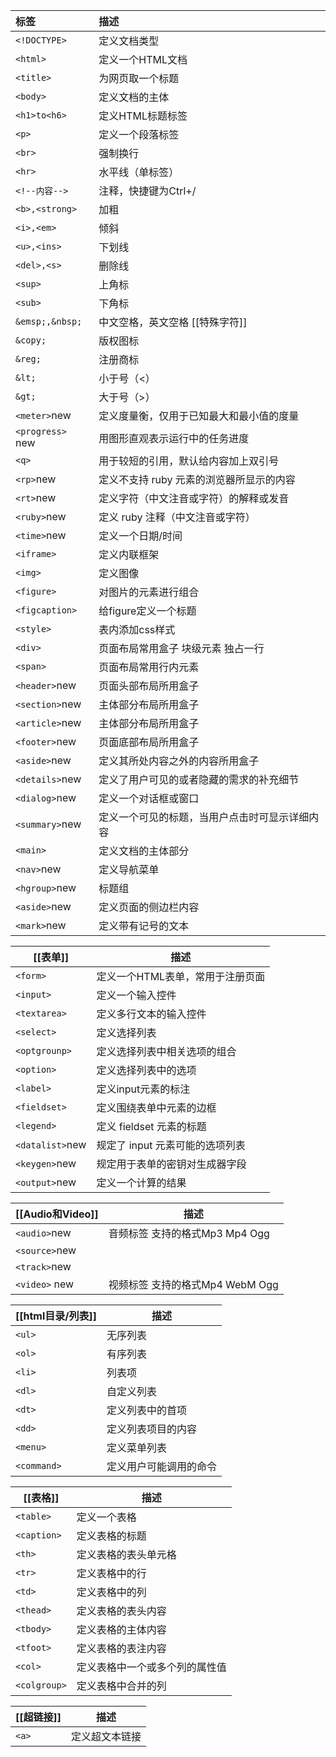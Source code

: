 | 标签             | 描述                                           |
|:---------------- |:---------------------------------------------- |
| `<!DOCTYPE>`     | 定义文档类型                                   |
| `<html>`         | 定义一个HTML文档                               |
| `<title>`        | 为网页取一个标题                               |
| `<body>`         | 定义文档的主体                                 |
| `<h1>to<h6>`     | 定义HTML标题标签                               |
| `<p>`            | 定义一个段落标签                               |
| `<br>`           | 强制换行                                       |
| `<hr>`           | 水平线（单标签）                               |
| `<!--内容-->`    | 注释，快捷键为Ctrl+/                           |
| `<b>,<strong>`   | 加粗                                           |
| `<i>,<em>`       | 倾斜                                           |
| `<u>,<ins>`      | 下划线                                         |
| `<del>,<s>`      | 删除线                                         |
| `<sup>`          | 上角标                                         |
| `<sub>`          | 下角标                                         |
| `&emsp;,&nbsp;`  | 中文空格，英文空格 [[特殊字符]]                |
| `&copy;`         | 版权图标                                       |
| `&reg;`          | 注册商标                                       |
| `&lt;`           | 小于号（<）                                    |
| `&gt;`           | 大于号（>）                                    |
| `<meter>`new     | 定义度量衡，仅用于已知最大和最小值的度量       |
| `<progress>` new | 用图形直观表示运行中的任务进度                 |
| `<q>`            | 用于较短的引用，默认给内容加上双引号           |
| `<rp>`new        | 定义不支持 ruby 元素的浏览器所显示的内容       |
| `<rt>`new        | 定义字符（中文注音或字符）的解释或发音         |
| `<ruby>`new      | 定义 ruby 注释（中文注音或字符）               |
| `<time>`new      | 定义一个日期/时间                              |
| `<iframe>`       | 定义内联框架                                   |
| `<img>`          | 定义图像                                       |
| `<figure>`       | 对图片的元素进行组合                           |
| `<figcaption>`   | 给figure定义一个标题                           |
| `<style>`        | 表内添加css样式                                |
| `<div>`          | 页面布局常用盒子 块级元素 独占一行             |
| `<span>`         | 页面布局常用行内元素                           |
| `<header>`new    | 页面头部布局所用盒子                           |
| `<section>`new   | 主体部分布局所用盒子                           |
| `<article>`new   | 主体部分布局所用盒子                           |
| `<footer>`new    | 页面底部布局所用盒子                           |
| `<aside>`new     | 定义其所处内容之外的内容所用盒子               |
| `<details>`new   | 定义了用户可见的或者隐藏的需求的补充细节       |
| `<dialog>`new    | 定义一个对话框或窗口                           |
| `<summary>`new   | 定义一个可见的标题，当用户点击时可显示详细内容 |
| `<main>`         | 定义文档的主体部分                                               |
| `<nav>`new       | 定义导航菜单                                       |
| `<hgroup>`new    | 标题组                                         |
| `<aside>`new     | 定义页面的侧边栏内容                           |
| `<mark>`new      | 定义带有记号的文本                                               |

| [[表单]]         | 描述                             |
| ------------ | -------------------------------- |
| `<form>`     | 定义一个HTML表单，常用于注册页面 |
| `<input>`    | 定义一个输入控件                 |
| `<textarea>` | 定义多行文本的输入控件           |
| `<select>`   | 定义选择列表              |
| `<optgrounp>`   | 定义选择列表中相关选项的组合                                 |
| `<option>`         | 定义选择列表中的选项       |
| `<label>`        | 定义input元素的标注           |
| `<fieldset>`        | 定义围绕表单中元素的边框                                 |
| `<legend>`         | 定义 fieldset 元素的标题                |
| `<datalist>`new         | 规定了 input 元素可能的选项列表     |
| `<keygen>`new         |  规定用于表单的密钥对生成器字段        |
| `<output>`new         |  定义一个计算的结果                    |

| [[Audio和Video]]   | 描述                           |
| ------------- | ------------------------------ |
| `<audio>`new  | 音频标签 支持的格式Mp3 Mp4 Ogg |
| `<source>`new |                                |
| `<track>`new  |                                |
| `<video>` new | 视频标签 支持的格式Mp4 WebM Ogg       |

| [[html目录/列表]]        | 描述               |
| ----------- | ------------------ |
| `<ul>`      | 无序列表           |
| `<ol>`      | 有序列表           |
| `<li>`      | 列表项             |
| `<dl>`      | 自定义列表         |
| `<dt>`      | 定义列表中的首项   |
| `<dd>`      | 定义列表项目的内容 |
| `<menu>`    | 定义菜单列表       |
| `<command>` | 定义用户可能调用的命令                   |

| [[表格]]         | 描述                           |
| ------------ | ------------------------------ |
| `<table>`    | 定义一个表格                   |
| `<caption>`  | 定义表格的标题                 |
| `<th>`       | 定义表格的表头单元格           |
| `<tr>`       | 定义表格中的行                 |
| `<td>`       | 定义表格中的列                 |
| `<thead>`    | 定义表格的表头内容             |
| `<tbody>`    | 定义表格的主体内容             |
| `<tfoot>`    | 定义表格的表注内容             |
| `<col>`      | 定义表格中一个或多个列的属性值 |
| `<colgroup>` | 定义表格中合并的列                               |

| [[超链接]] | 描述 |
| ------ | ---- |
| `<a>`  | 定义超文本链接     |
